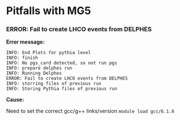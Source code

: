 # Pitfalls with MG5

### ERROR: Fail to create LHCO events from DELPHES

**Error message:**

~~~~
INFO: End Plots for pythia level
INFO: finish
INFO: No pgs_card detected, so not run pgs
INFO: prepare delphes run
INFO: Running Delphes
ERROR: Fail to create LHCO events from DELPHES
INFO: storring files of previous run
INFO: Storing Pythia files of previous run
~~~~

**Cause:**

Need to set the correct gcc/g++ links/version
`module load gcc/6.1.0`

